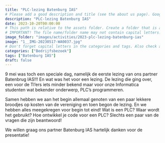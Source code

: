 ```yaml
---
title: "PLC-lezing Batenburg IAS"
# Please add a good description and title (see the about us page). Google uses it to recommend the website
description: "PLC-lezing Batenburg IAS"
date: 2023-10-20T00:00:00
# This path is relative to the assets folder. Create a folder that is assets/images/activities/file-name
# IMPORTANT! The file name/folder name may not contain capital letters!
image_folder: "images/activities/2023-plc-lezing-batenburg-ias"
image: "1__IMG-20230517-WA0037.jpg"
# Don't forget capital letters in the categories and tags. Also check all categories and tags by loading the activities page and looking at the list.
categories: ["Bedrijfsbezoek"]
tags: ["Batenburg IAS"]
draft: false
---
```


9 mei was toch een speciale dag, namelijk de eerste lezing van ons partner Batenbrug IAS!!! En wat was het voor een lezing. De lezing die ging over, een voor de TI’ers iets minder bekend maar voor onze Informatica studenten wat bekender onderwerp, PLC’s programmeren.

Samen hebben we aan het begin allemaal genoten van een paar lekkere broodjes op kosten van de vereniging en toen begon de lezing. En we hebben alles meegekregen voor begin tot eind! Wat is een PLC? Waar wordt het gebruikt? Hoe ontwikkel je code voor een PLC? Slechts een paar van de vragen die zijn beantwoord!

We willen graag ons partner Batenburg IAS hartelijk danken voor de presentatie!